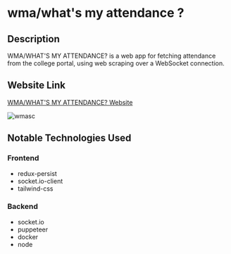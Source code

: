 # wma/what's my attendance ?

## Description
WMA/WHAT'S MY ATTENDANCE? is a web app for fetching attendance from the college portal, using web scraping over a WebSocket connection.

## Website Link
[WMA/WHAT'S MY ATTENDANCE? Website](https://wma.onrender.com/)


![wmasc](https://github.com/frhn-xo/wma/assets/133597008/4bcfb46b-c94b-4c95-ba65-eb921f34eb71)


## Notable Technologies Used

### Frontend
- redux-persist
- socket.io-client
- tailwind-css

### Backend
- socket.io
- puppeteer
- docker
- node


